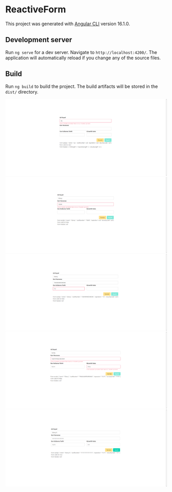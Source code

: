 # ReactiveForm

This project was generated with [Angular CLI](https://github.com/angular/angular-cli) version 16.1.0.

## Development server

Run `ng serve` for a dev server. Navigate to `http://localhost:4200/`. The application will automatically reload if you change any of the source files.

## Build

Run `ng build` to build the project. The build artifacts will be stored in the `dist/` directory.

![](https://github.com/guneykilicel/reactive-form-with-angular/blob/main/src/assets/gitI/RF1.png)
![](https://github.com/guneykilicel/reactive-form-with-angular/blob/main/src/assets/gitI/RF2.png)
![](https://github.com/guneykilicel/reactive-form-with-angular/blob/main/src/assets/gitI/RF3.png)
![](https://github.com/guneykilicel/reactive-form-with-angular/blob/main/src/assets/gitI/RF4.png)
![](https://github.com/guneykilicel/reactive-form-with-angular/blob/main/src/assets/gitI/RF5.png)
